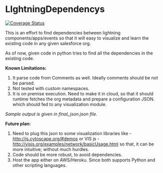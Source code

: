 # LIghtningDependencys

[![Coverage Status](https://coveralls.io/repos/github/yasarshaikh/LIghtningDependencys/badge.svg?branch=master)](https://coveralls.io/github/yasarshaikh/LIghtningDependencys?branch=master)

This is an effort to find dependencies between lightning components/apps/events so that it will easy to visualize and learn the existing code in any given salesforce org. 

As of now, given code in python tries to find all the dependencies in the existing code. 

**Known Limitations:**
1. It parse code from Comments as well. Ideally comments should be not be parsed. 
2. Not tested with custom namespaces.
3. It is on premise execution. Need to make it in cloud, so that it should runtime fetches the org metadata and prepare a configuration JSON. which should fed to any visualization module. 


_Sample output is given in final_json.json file._

>>
**Future plan:**
1. Need to plug this json to some visualization libraries like - http://js.cytoscape.org/#demos or VIS js - http://visjs.org/examples/network/basicUsage.html
so that, it can be more intuitive; without much hurdles.
2. Code should be more robust, to avoid dependencies.
3. Host the app either on AWS/Heroku. Since both supports Python and other scripting languages. 
